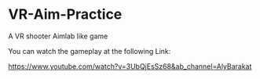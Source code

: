 # VR-Aim-Practice
A VR shooter Aimlab like game

You can watch the gameplay at the following Link:

https://www.youtube.com/watch?v=3UbQjEsSz68&ab_channel=AlyBarakat
